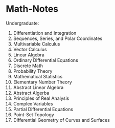 # Math-Notes

Undergraduate:
1. Differentiation and Integration
2. Sequences, Series, and Polar Coordinates
3. Multivariable Calculus
4. Vector Calculus
5. Linear Algebra
6. Ordinary Differential Equations
7. Discrete Math
8. Probability Theory
9. Mathematical Statistics
10. Elementary Number Theory
11. Abstract Linear Algebra
12. Abstract Algerba
13. Principles of Real Analysis
14. Complex Variables
15. Partial Differential Equations
16. Point-Set Topology
18. Differential Geometry of Curves and Surfaces









